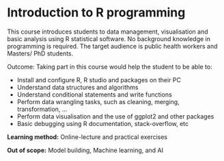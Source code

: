 # Introduction to R programming
This course introduces students to data management, visualisation and basic analysis using R statistical software. No background knowledge in programming is required. The target audience is public health workers and Masters/ PhD students. 

Outcome: Taking part in this course would help the student to be able to:

* Install and configure R, R studio and packages on their PC
* Understand data structures and algorithms
* Understand conditional statements and write functions
* Perform data wrangling tasks, such as  cleaning, merging, transformation, ...
* Perform data visualisation and the use of ggplot2 and other packages
* Basic debugging using R documentation, stack-overflow, etc

**Learning method:**   Online-lecture and practical exercises

**Out of scope:** Model building, Machine learning, and AI

